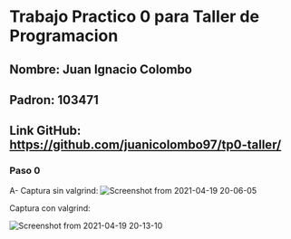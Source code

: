 # Trabajo Practico 0 para Taller de Programacion

## Nombre: Juan Ignacio Colombo
## Padron: 103471
## Link GitHub: https://github.com/juanicolombo97/tp0-taller/



### Paso 0

A-
Captura sin valgrind:
![Screenshot from 2021-04-19 20-06-05](https://user-images.githubusercontent.com/49823710/115314388-79063080-a14b-11eb-8c01-da95239ac9e0.png)

Captura con valgrind:

![Screenshot from 2021-04-19 20-13-10](https://user-images.githubusercontent.com/49823710/115314501-b66abe00-a14b-11eb-9dfc-31075ee14010.png)

